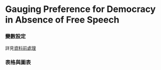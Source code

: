 # Gauging Preference for Democracy in Absence of Free Speech

### 變數設定
詳見[資料前處理]([preprocessing.do](https://github.com/ouyang-yang/RA_Josie/blob/main/preprocessing.do)https://github.com/ouyang-yang/RA_Josie/blob/main/preprocessing.do)

    
### 表格與圖表


